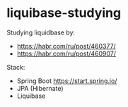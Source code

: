 # liquibase-studying
Studying liquidbase by: 
* https://habr.com/ru/post/460377/
* https://habr.com/ru/post/460907/

Stack:
* Spring Boot https://start.spring.io/
* JPA (Hibernate)
* Liquibase 